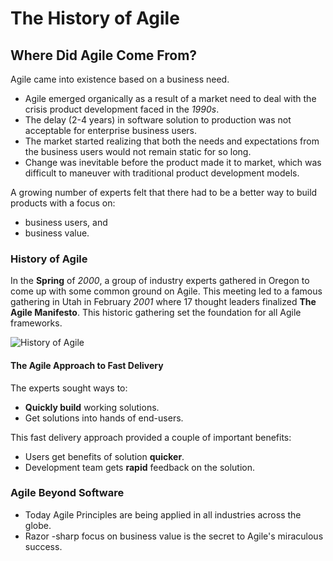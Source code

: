 # The History of Agile

## Where Did Agile Come From?

Agile came into existence based on a business need. 

- Agile emerged organically as a result of a market need to deal with the crisis product development faced in the _1990s_.
- The delay (2-4 years) in software solution to production was not acceptable for enterprise business users.
- The market started realizing that both the needs and expectations from the business users would not remain static for so long.
- Change was inevitable before the product made it to market, which was difficult to maneuver with traditional product development models.

A growing number of experts felt that there had to be a better way to build products with a focus on:

- business users, and
- business value.

### History of Agile

In the **Spring** of _2000_, a group of industry experts gathered in Oregon to come up with some common ground on Agile. This meeting led to a famous gathering in Utah in February _2001_ where 17 thought leaders finalized **The Agile Manifesto**. This historic gathering set the foundation for all Agile frameworks.

![History of Agile](\Resources\1.2.HistoryOfAgile.jpg)

#### The Agile Approach to Fast Delivery

The experts sought ways to:

- **Quickly build** working solutions.
- Get solutions into hands of end-users.

This fast delivery approach provided a couple of important benefits:

- Users get benefits of solution **quicker**.
- Development team gets **rapid** feedback on the solution.

### Agile Beyond Software

- Today Agile Principles are being applied in all industries across the globe.
- Razor -sharp focus on business value is the secret to Agile's miraculous success.